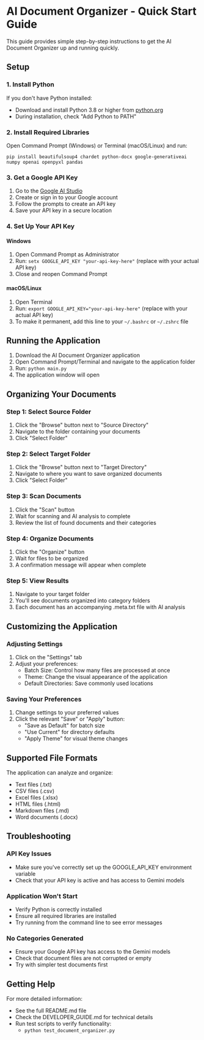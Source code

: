 # AI Document Organizer - Quick Start Guide

This guide provides simple step-by-step instructions to get the AI Document Organizer up and running quickly.

## Setup

### 1. Install Python

If you don't have Python installed:
- Download and install Python 3.8 or higher from [python.org](https://www.python.org/downloads/)
- During installation, check "Add Python to PATH"

### 2. Install Required Libraries

Open Command Prompt (Windows) or Terminal (macOS/Linux) and run:

```
pip install beautifulsoup4 chardet python-docx google-generativeai numpy openai openpyxl pandas
```

### 3. Get a Google API Key

1. Go to the [Google AI Studio](https://makersuite.google.com/)
2. Create or sign in to your Google account
3. Follow the prompts to create an API key
4. Save your API key in a secure location

### 4. Set Up Your API Key

#### Windows
1. Open Command Prompt as Administrator
2. Run: `setx GOOGLE_API_KEY "your-api-key-here"` (replace with your actual API key)
3. Close and reopen Command Prompt

#### macOS/Linux
1. Open Terminal
2. Run: `export GOOGLE_API_KEY="your-api-key-here"` (replace with your actual API key)
3. To make it permanent, add this line to your `~/.bashrc` or `~/.zshrc` file

## Running the Application

1. Download the AI Document Organizer application
2. Open Command Prompt/Terminal and navigate to the application folder
3. Run: `python main.py`
4. The application window will open

## Organizing Your Documents

### Step 1: Select Source Folder
1. Click the "Browse" button next to "Source Directory"
2. Navigate to the folder containing your documents
3. Click "Select Folder"

### Step 2: Select Target Folder
1. Click the "Browse" button next to "Target Directory"
2. Navigate to where you want to save organized documents
3. Click "Select Folder"

### Step 3: Scan Documents
1. Click the "Scan" button
2. Wait for scanning and AI analysis to complete
3. Review the list of found documents and their categories

### Step 4: Organize Documents
1. Click the "Organize" button
2. Wait for files to be organized
3. A confirmation message will appear when complete

### Step 5: View Results
1. Navigate to your target folder
2. You'll see documents organized into category folders
3. Each document has an accompanying .meta.txt file with AI analysis

## Customizing the Application

### Adjusting Settings
1. Click on the "Settings" tab
2. Adjust your preferences:
   - Batch Size: Control how many files are processed at once
   - Theme: Change the visual appearance of the application
   - Default Directories: Save commonly used locations

### Saving Your Preferences
1. Change settings to your preferred values
2. Click the relevant "Save" or "Apply" button:
   - "Save as Default" for batch size
   - "Use Current" for directory defaults
   - "Apply Theme" for visual theme changes

## Supported File Formats

The application can analyze and organize:
- Text files (.txt)
- CSV files (.csv)
- Excel files (.xlsx)
- HTML files (.html)
- Markdown files (.md)
- Word documents (.docx)

## Troubleshooting

### API Key Issues
- Make sure you've correctly set up the GOOGLE_API_KEY environment variable
- Check that your API key is active and has access to Gemini models

### Application Won't Start
- Verify Python is correctly installed
- Ensure all required libraries are installed
- Try running from the command line to see error messages

### No Categories Generated
- Ensure your Google API key has access to the Gemini models
- Check that document files are not corrupted or empty
- Try with simpler test documents first

## Getting Help

For more detailed information:
- See the full README.md file
- Check the DEVELOPER_GUIDE.md for technical details
- Run test scripts to verify functionality:
  - `python test_document_organizer.py`